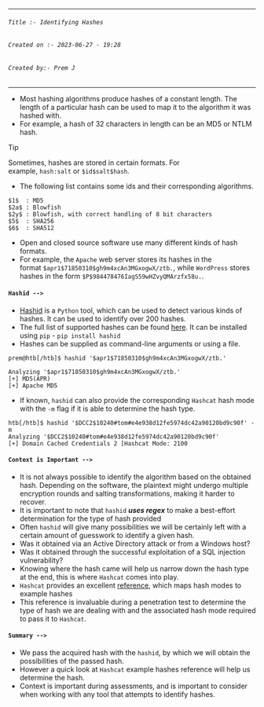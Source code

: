
***
###### `Title :- Identifying Hashes`
###### `Created on :- 2023-06-27 - 19:28`
###### `Created by:- Prem J`
***

- Most hashing algorithms produce hashes of a constant length. The length of a particular hash can be used to map it to the algorithm it was hashed with. 
- For example, a hash of 32 characters in length can be an MD5 or NTLM hash.

>[!tip]
>Sometimes, hashes are stored in certain formats. For example, `hash:salt` or `$id$salt$hash`.

- The following list contains some ids and their corresponding algorithms.

```shell-session
$1$  : MD5
$2a$ : Blowfish
$2y$ : Blowfish, with correct handling of 8 bit characters
$5$  : SHA256
$6$  : SHA512
```

- Open and closed source software use many different kinds of hash formats. 
- For example, the `Apache` web server stores its hashes in the format `$apr1$71850310$gh9m4xcAn3MGxogwX/ztb.`, while `WordPress` stores hashes in the form `$P$984478476IagS59wHZvyQMArzfx58u.`.

#### `Hashid -->`

- [Hashid](https://github.com/psypanda/hashID) is a `Python` tool, which can be used to detect various kinds of hashes. It can be used to identify over 200 hashes.
- The full list of supported hashes can be found [here](https://github.com/psypanda/hashID/blob/master/doc/HASHINFO.xlsx). It can be installed using `pip` - `pip install hashid`
- Hashes can be supplied as command-line arguments or using a file.

```shell-session
prem@htb[/htb]$ hashid '$apr1$71850310$gh9m4xcAn3MGxogwX/ztb.'

Analyzing '$apr1$71850310$gh9m4xcAn3MGxogwX/ztb.'
[+] MD5(APR) 
[+] Apache MD5
```

- If known, `hashid` can also provide the corresponding `Hashcat` hash mode with the `-m` flag if it is able to determine the hash type.

```shell-session
htb[/htb]$ hashid '$DCC2$10240#tom#e4e938d12fe5974dc42a90120bd9c90f' -m
Analyzing '$DCC2$10240#tom#e4e938d12fe5974dc42a90120bd9c90f'
[+] Domain Cached Credentials 2 [Hashcat Mode: 2100
```

#### `Context is Important -->`

- It is not always possible to identify the algorithm based on the obtained hash. Depending on the software, the plaintext might undergo multiple encryption rounds and salting transformations, making it harder to recover.
- It is important to note that `hashid` ***uses regex*** to make a best-effort determination for the type of hash provided
- Often `hashid` will give many possibilities we will be certainly left with a certain amount of guesswork to identify a given hash.
- Was it obtained via an Active Directory attack or from a Windows host?
- Was it obtained through the successful exploitation of a SQL injection vulnerability?
- Knowing where the hash came will help us narrow down the hash type at the end, this is where `Hashcat` comes into play.
- `Hashcat` provides an excellent [reference](https://hashcat.net/wiki/doku.php?id=example_hashes), which maps hash modes to example hashes
- This reference is invaluable during a penetration test to determine the type of hash we are dealing with and the associated hash mode required to pass it to `Hashcat`.

#### `Summary -->`

- We pass the acquired hash with the `hashid`, by which we will obtain the possibilities of the passed hash.
- However a quick look at `Hashcat` example hashes reference will help us determine the hash.
- Context is important during assessments, and is important to consider when working with any tool that attempts to identify hashes. 
